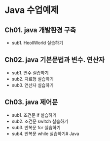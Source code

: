 # Java 수업예제

## Ch01. java 개발환경 구축
- sub1. HeollWorld 실습하기

## Ch02. java 기본문법과 변수. 연산자
- sub1. 변수 실습하기
- sub2. 자료형 실습하기
- sub3. 연산자 실습하기

## Ch03. java 제어문
- sub1. 조건문 if 실습하기
- sub2. 조건문 switch 실습하기
- sub3. 반복문 for 실습하기
- sub4. 반복문 while 실습하기# Java
